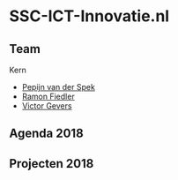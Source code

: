 # SSC-ICT-Innovatie.nl

## Team

Kern
* [Pepijn van der Spek](https://www.linkedin.com/in/pepijnvanderspek/)
* [Ramon Fiedler](https://www.linkedin.com/in/ramon-fiedler-91225613/)
* [Victor Gevers]()

## Agenda 2018

## Projecten 2018



